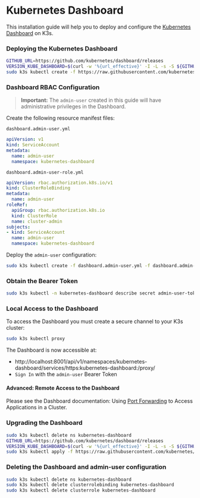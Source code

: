 # Kubernetes Dashboard

This installation guide will help you to deploy and configure the [Kubernetes Dashboard](https://kubernetes.io/docs/tasks/access-application-cluster/web-ui-dashboard/) on K3s.

### Deploying the Kubernetes Dashboard

```bash
GITHUB_URL=https://github.com/kubernetes/dashboard/releases
VERSION_KUBE_DASHBOARD=$(curl -w '%{url_effective}' -I -L -s -S ${GITHUB_URL}/latest -o /dev/null | sed -e 's|.*/||')
sudo k3s kubectl create -f https://raw.githubusercontent.com/kubernetes/dashboard/${VERSION_KUBE_DASHBOARD}/aio/deploy/recommended.yaml
```

### Dashboard RBAC Configuration

> **Important:** The `admin-user` created in this guide will have administrative privileges in the Dashboard.

Create the following resource manifest files:

`dashboard.admin-user.yml`
```yaml
apiVersion: v1
kind: ServiceAccount
metadata:
  name: admin-user
  namespace: kubernetes-dashboard
```

`dashboard.admin-user-role.yml`
```yaml
apiVersion: rbac.authorization.k8s.io/v1
kind: ClusterRoleBinding
metadata:
  name: admin-user
roleRef:
  apiGroup: rbac.authorization.k8s.io
  kind: ClusterRole
  name: cluster-admin
subjects:
- kind: ServiceAccount
  name: admin-user
  namespace: kubernetes-dashboard
```

Deploy the `admin-user` configuration:

```bash
sudo k3s kubectl create -f dashboard.admin-user.yml -f dashboard.admin-user-role.yml
```

### Obtain the Bearer Token

```bash
sudo k3s kubectl -n kubernetes-dashboard describe secret admin-user-token | grep '^token'
```

### Local Access to the Dashboard

To access the Dashboard you must create a secure channel to your K3s cluster:

```bash
sudo k3s kubectl proxy
```

The Dashboard is now accessible at:

* http://localhost:8001/api/v1/namespaces/kubernetes-dashboard/services/https:kubernetes-dashboard:/proxy/
* `Sign In` with the `admin-user` Bearer Token

#### Advanced: Remote Access to the Dashboard

Please see the Dashboard documentation: Using [Port Forwarding](https://kubernetes.io/docs/tasks/access-application-cluster/port-forward-access-application-cluster/) to Access Applications in a Cluster.

### Upgrading the Dashboard

```bash
sudo k3s kubectl delete ns kubernetes-dashboard
GITHUB_URL=https://github.com/kubernetes/dashboard/releases
VERSION_KUBE_DASHBOARD=$(curl -w '%{url_effective}' -I -L -s -S ${GITHUB_URL}/latest -o /dev/null | sed -e 's|.*/||')
sudo k3s kubectl apply -f https://raw.githubusercontent.com/kubernetes/dashboard/${VERSION_KUBE_DASHBOARD}/aio/deploy/recommended.yaml -f dashboard.admin-user.yml -f dashboard.admin-user-role.yml
```

### Deleting the Dashboard and admin-user configuration

```bash
sudo k3s kubectl delete ns kubernetes-dashboard
sudo k3s kubectl delete clusterrolebinding kubernetes-dashboard
sudo k3s kubectl delete clusterrole kubernetes-dashboard
```
